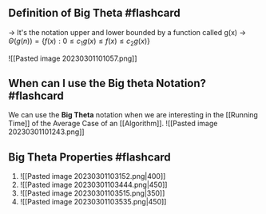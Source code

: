 
## Definition of Big Theta #flashcard

-> It's the notation upper and lower bounded by a function called g(x)
-> $\Theta(g(n)) = \{ f(x) : 0 \leq c_{1}g(x)\leq f(x) \leq c_{2}g(x) \}$
<!--ID: 1680112789667-->


![[Pasted image 20230301101057.png]]


## When can I use the Big theta Notation? #flashcard

We can use the **Big Theta** notation when we are interesting in the [[Running Time]] of the Average Case of an [[Algorithm]].
![[Pasted image 20230301101243.png]]
<!--ID: 1680112789670-->


## Big Theta Properties #flashcard

1. ![[Pasted image 20230301103152.png|400]]
2. ![[Pasted image 20230301103444.png|450]]
4. ![[Pasted image 20230301103515.png|350]]
5. ![[Pasted image 20230301103535.png|450]]
<!--ID: 1680112789672-->
